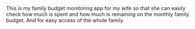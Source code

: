 This is my family budget monitoring app for my wife so that she can easily check how much is spent and how much is remaining on the monthly family budget. And for easy access of the whole family.
